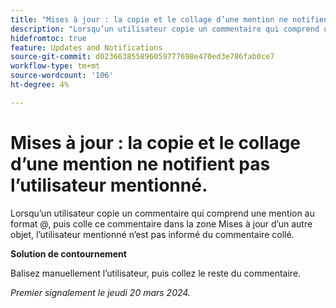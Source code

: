 ```yaml
---
title: "Mises à jour : la copie et le collage d’une mention ne notifient pas l’utilisateur mentionné"
description: "Lorsqu’un utilisateur copie un commentaire qui comprend une mention au format @, puis colle ce commentaire dans la zone Mises à jour d’un autre objet, l’utilisateur mentionné n’est pas informé du commentaire collé."
hidefromtoc: true
feature: Updates and Notifications
source-git-commit: d023663855896059777698e470ed3e786fab0ce7
workflow-type: tm+mt
source-wordcount: '106'
ht-degree: 4%

---
```



# Mises à jour : la copie et le collage d’une mention ne notifient pas l’utilisateur mentionné.

Lorsqu’un utilisateur copie un commentaire qui comprend une mention au format @, puis colle ce commentaire dans la zone Mises à jour d’un autre objet, l’utilisateur mentionné n’est pas informé du commentaire collé.

**Solution de contournement**

Balisez manuellement l’utilisateur, puis collez le reste du commentaire.

_Premier signalement le jeudi 20 mars 2024._
